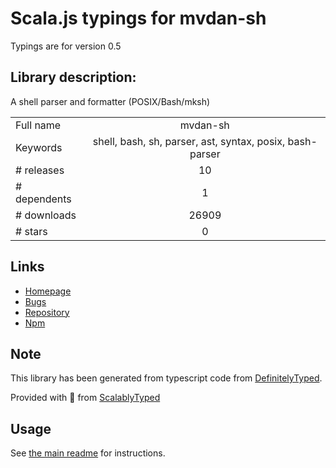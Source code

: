 
# Scala.js typings for mvdan-sh

Typings are for version 0.5

## Library description:
A shell parser and formatter (POSIX/Bash/mksh)

|                    |                 |
| ------------------ | :-------------: |
| Full name          | mvdan-sh |
| Keywords           | shell, bash, sh, parser, ast, syntax, posix, bash-parser |
| # releases         | 10 |
| # dependents       | 1 |
| # downloads        | 26909 |
| # stars            | 0 |

## Links
- [Homepage](https://github.com/mvdan/sh#readme)
- [Bugs](https://github.com/mvdan/sh/issues)
- [Repository](https://github.com/mvdan/sh)
- [Npm](https://www.npmjs.com/package/mvdan-sh)
    


## Note
This library has been generated from typescript code from [DefinitelyTyped](https://definitelytyped.org).

Provided with :purple_heart: from [ScalablyTyped](https://github.com/oyvindberg/ScalablyTyped)

## Usage
See [the main readme](../../readme.md) for instructions.


